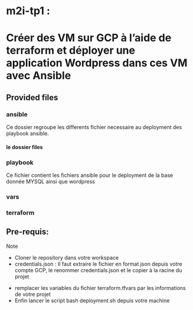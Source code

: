 # m2i-tp1 : 
# Créer des VM sur GCP à l’aide de terraform et déployer une application Wordpress dans ces VM avec Ansible

## Provided files
### ansible
Ce dossier regroupe les differents fichier necessaire au deployment des playbook ansible.
#### le dossier files
### playbook
Ce fichier contient les fichiers ansible pour le deployment de la base donnée MYSQL ainsi que wordpress
### vars
### terraform

## Pre-requis:
> [!NOTE]
>- Cloner le repository dans votre workspace
>- credentials.json : Il faut extraire le fichier en format json depuis votre compte GCP, le renommer credentials.json et le copier à la racine du projet
- remplacer les variables du fichier terraform.tfvars par les informations de votre projet
- Enfin lancer le script bash deployment.sh depuis votre machine